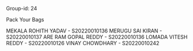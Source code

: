 Group-id: 24

Pack Your Bags

MEKALA ROHITH YADAV - S20220010136
MERUGU SAI KIRAN - S20220010137
ARE RAM GOPAL REDDY - S20220010136
LOMADA VITESH REDDY - S20220010126
VINAY CHOWDHARY - S20220010242